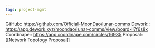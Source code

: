 ```yaml
---
tags: project-mgmt
---
```

GitHub:: https://github.com/Official-MoonDao/lunar-comms
Dework:: https://app.dework.xyz/moondao/lunar-comms/view/board-ll7f6s8x 
Coordinape:: https://app.coordinape.com/circles/16935 
Proposal:: [[Network Topology Proposal]]

